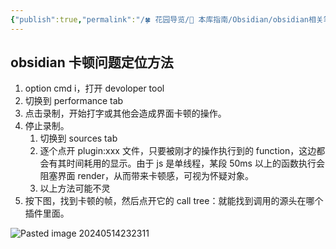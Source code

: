 ```yaml
---
{"publish":true,"permalink":"/🍀 花园导览/🧰 本库指南/Obsidian/obsidian相关笔记/obsidian卡顿问题定位方法.md","created":"2023-12-21","modified":"2024-11-21","published":"2025-07-09T15:47:48.743+08:00","cssclasses":""}
---
```



## obsidian 卡顿问题定位方法

1. option cmd i，打开 devoloper tool
2. 切换到 performance tab
3. 点击录制，开始打字或其他会造成界面卡顿的操作。
4. 停止录制。
	1. 切换到 sources tab
	2. 逐个点开 plugin:xxx 文件，只要被刚才的操作执行到的 function，这边都会有其时间耗用的显示。由于 js 是单线程，某段 50ms 以上的函数执行会阻塞界面 render，从而带来卡顿感，可视为怀疑对象。
	3. 以上方法可能不灵
5. 按下图，找到卡顿的帧，然后点开它的 call tree：就能找到调用的源头在哪个插件里面。

![Pasted image 20240514232311](https://pub-pic.oldwinter.top/2025/06/1a82c57b65944bfe7be38179d1c31bc3.png)